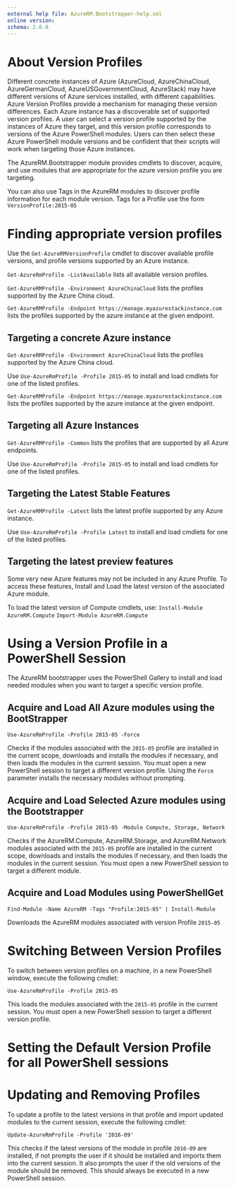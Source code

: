 ```yaml
---
external help file: AzureRM.Bootstrapper-help.xml
online version: 
schema: 2.0.0
---
```


# About Version Profiles

Different concrete instances of Azure (AzureCloud, AzureChinaCloud, AzureGermanCloud, AzureUSGovernmentCloud, AzureStack) may have different versions of Azure services installed, with different capabilities. Azure Version Profiles provide a mechanism for managing these version differences.  Each Azure instance has a discoverable set of supported version profiles.  A user can select a version profile supported by the instances of Azure they target, and this version profile corresponds to versions of the Azure PowerShell modules. Users can then select these Azure PowerShell module versions and be confident that their scripts will work when targeting those Azure instances.

The AzureRM.Bootstrapper module provides cmdlets to discover, acquire, and use modules that are appropriate for the azure version profile you are targeting.

You can also use Tags in the AzureRM modules to discover profile information for each module version.  Tags for a Profile use the form ```VersionProfile:2015-05```

# Finding appropriate version profiles

Use the ```Get-AzureRMVersionProfile``` cmdlet to discover available profile versions, and profile versions supported by an Azure instance.

```Get-AzureRmProfile -ListAvailable``` lists all available version profiles.

```Get-AzureRMProfile -Environment AzureChinaCloud``` lists the profiles supported by the Azure China cloud.

```Get-AzureRMProfile -Endpoint https://manage.myazurestackinstance.com``` lists the profiles supported by the azure instance at the given endpoint.

## Targeting a concrete Azure instance

```Get-AzureRMProfile -Environment AzureChinaCloud``` lists the profiles supported by the Azure China cloud.

Use ```Use-AzureRmProfile -Profile 2015-05``` to install and load cmdlets for one of the listed profiles.

```Get-AzureRMProfile -Endpoint https://manage.myazurestackinstance.com``` lists the profiles supported by the azure instance at the given endpoint. 

## Targeting all Azure Instances

```Get-AzureRMProfile -Common``` lists the profiles that are supported by all Azure endpoints.

Use ```Use-AzureRmProfile -Profile 2015-05``` to install and load cmdlets for one of the listed profiles.

## Targeting the Latest Stable Features

```Get-AzureRMProfile -Latest``` lists the latest profile supported by any Azure instance.

Use ```Use-AzureRmProfile -Profile Latest``` to install and load cmdlets for one of the listed profiles.

## Targeting the latest preview features

Some very new Azure features may not be included in any Azure Profile.  To access these features, Install and Load the latest version of the associated Azure module.

To load the latest version of Compute cmdlets, use:
```Install-Module AzureRM.Compute```
```Import-Module AzureRM.Compute```

# Using a Version Profile in a PowerShell Session

The AzureRM bootstrapper uses the PowerShell Gallery to install and load needed modules when you want to target a specific version profile.

## Acquire and Load All Azure modules using the BootStrapper

```
Use-AzureRmProfile -Profile 2015-05 -Force
```

Checks if the modules associated with the ```2015-05``` profile are installed in the current scope, downloads and installs the modules if necessary, and then loads the modules in the current session.  You must open a new PowerShell session to target a different version profile.  Using the ```Force``` parameter installs the necessary modules without prompting.

## Acquire and Load Selected Azure modules using the Bootstrapper

```
Use-AzureRmProfile -Profile 2015-05 -Module Compute, Storage, Network
```

Checks if the AzureRM.Compute, AzureRM.Storage, and AzureRM.Network modules associated with the ```2015-05``` profile are installed in the current scope, downloads and installs the modules if necessary, and then loads the modules in the current session.  You must open a new PowerShell session to target a different module.

## Acquire and Load Modules using PowerShellGet

```
Find-Module -Name AzureRM -Tags "Profile:2015-05" | Install-Module
```

Downloads the AzureRM modules associated with version Profile ```2015-05```

# Switching Between Version Profiles

To switch between version profiles on a machine, in a new PowerShell window, execute the following cmdlet:

```
Use-AzureRmProfile -Profile 2015-05
```

This loads the modules associated with the ```2015-05``` profile in the current session.  You must open a new PowerShell session to target a different version profile.  

# Setting the Default Version Profile for all PowerShell sessions

# Updating and Removing Profiles

To update a profile to the latest versions in that profile and import updated modules to the current session, execute the following cmdlet:

```
Update-AzureRmProfile -Profile '2016-09'
```

This checks if the latest versions of the module in profile ```2016-09``` are installed, if not prompts the user if it should be installed and imports them into the current session. It also prompts the user if the old versions of the module should be removed. This should always be executed in a new PowerShell session.
